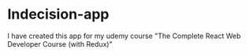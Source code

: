# Indecision-app

I have created this app for my udemy course "The Complete React Web Developer Course (with Redux)"
